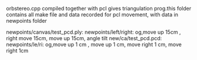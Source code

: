 orbstereo.cpp compiled together with pcl gives triangulation prog.this folder contains all make file and data recorded for pcl movement, with data in newpoints folder

newpoints/canvas/test_pcd.ply: newpoints/left/right: og,move up 15cm , right move 15cm, move up 15cm, angle tilt
new/ca/test_pcd.pcd: newpoints/le/ri: og,move up 1 cm , move up 1 cm, move right 1 cm, move right 1cm
